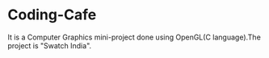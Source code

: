 # Coding-Cafe
It is a Computer Graphics mini-project done using OpenGL(C language).The project is "Swatch India".
